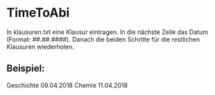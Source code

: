 # TimeToAbi

In klausuren.txt eine Klausur eintragen. In die nächste Zeile das Datum (Format: ##.##.####).
Danach die beiden Schritte für die restlichen Klausuren wiederholen. 

## Beispiel:
Geschichte
09.04.2018
Chemie
11.04.2018
